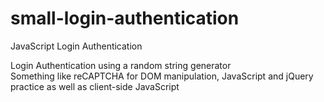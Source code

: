 # small-login-authentication
JavaScript Login Authentication

Login Authentication using a random string generator
<br>
Something like reCAPTCHA
for DOM manipulation, JavaScript and jQuery practice
as well as client-side JavaScript
